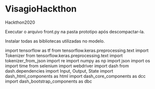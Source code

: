 # VisagioHackthon
Hackthon2020

Executar o arquivo front.py na pasta prototipo após descompactar-la.

Instalar todas as bibliotecas utilizadas no modelo.

import tensorflow as tf
from tensorflow.keras.preprocessing.text import Tokenizer
from tensorflow.keras.preprocessing.text import tokenizer_from_json
import re
import numpy as np
import json
import os 
import time
from selenium import webdriver
import dash
from dash.dependencies import Input, Output, State
import dash_html_components as html
import dash_core_components as dcc
import dash_bootstrap_components as dbc
